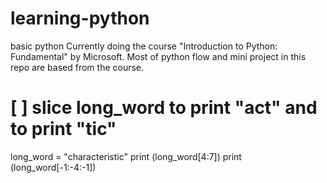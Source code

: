 # learning-python
basic python 
Currently doing the course "Introduction to Python: Fundamental" by Microsoft. Most of python flow and mini project in this repo are based from the course.

# [ ] slice long_word to print "act" and to print "tic"
long_word = "characteristic"
print (long_word[4:7])
print (long_word[-1:-4:-1])
